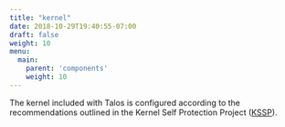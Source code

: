 ```yaml
---
title: "kernel"
date: 2018-10-29T19:40:55-07:00
draft: false
weight: 10
menu:
  main:
    parent: 'components'
    weight: 10
---
```


The kernel included with Talos is configured according to the recommendations outlined in the Kernel Self Protection Project ([KSSP](http://kernsec.org/wiki/index.php/Kernel_Self_Protection_Project)).
